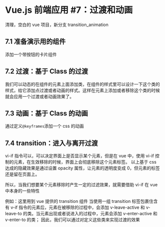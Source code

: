 # Vue.js 前端应用 #7：过渡和动画

清理，空白的 vue 项目，新分支 transition_animation

## 7.1 准备演示用的组件

添加一个带按钮的卡片组件

## 7.2 过渡：基于 Class 的过渡

我们可以动态的在组件的元素上面添加类，在组件的样式里可以设计一下这个类的样式，给它添加点过渡或者动画的样式。这样在元素上添加或者移除这个类的时候就会应用一个过渡或者动画效果了。

## 7.3 动画：基于 Class 的动画

通过定义`@keyframes`添加一个 css 的动画

## 7.4 transition：进入与离开过渡

vi-if 指令可以，可以决定界面上是否显示某个元素，但是在 vue 中，使用 vi-if 控制的元素，在生效移除的时候，界面上会彻底移除这个元素标签。
以上基于 css 达成的隐藏效果是通过设置 opacity 属性，让元素的透明度变成 0，但元素的标签还是留在页面上。

所以，当我们想要某个元素移除时产生一定的过滤效果，就需要借助 vi-if 在 vue 中本身的一些特性

例如：这里用到 vue 提供的 transition 组件
当使用一组 transition 标签包裹住含有 v-if 指令的元素后，元素在被移除的过程中，会添加 v-leave-active 和 v-leave-to 的类。当元素出现或者说进入的过程中，元素会添加 v-enter-active 和 v-enter-to 的类；
因此，我们可以通过对定义这些类来实现过渡的效果
